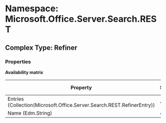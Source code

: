 # Namespace: Microsoft.Office.Server.Search.REST

## Complex Type: Refiner

### Properties

**Availability matrix**

Property | SPO | SP 2019 | SP 2016 | SP 2013
----------|-----|---------|---------|--------
Entries (Collection(Microsoft.Office.Server.Search.REST.RefinerEntry)) | ✔ | ✔ | ✔ | ✔
Name (Edm.String) | ✔ | ✔ | ✔ | ✔
